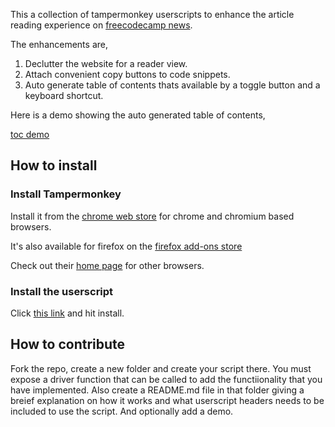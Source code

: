 This a collection of tampermonkey userscripts to enhance the article reading experience on [freecodecamp news](https://www.freecodecamp.org/news/).

The enhancements are,

1. Declutter the website for a reader view.
2. Attach convenient copy buttons to code snippets.
3. Auto generate table of contents thats available by a toggle button and a keyboard shortcut.

Here is a demo showing the auto generated table of contents,

[toc demo](https://github.com/renzhamin/freecodecamp-enhancer/assets/57265942/b78b84c2-fc68-44a1-9c4f-542260464491)



## How to install 

### Install Tampermonkey

Install it from the [chrome web store](https://chrome.google.com/webstore/detail/tampermonkey/dhdgffkkebhmkfjojejmpbldmpobfkfo) for chrome and chromium based browsers.

It's also available for firefox on the [firefox add-ons store](https://addons.mozilla.org/en-US/firefox/addon/tampermonkey/)

Check out their [home page](https://www.tampermonkey.net) for other browsers.


### Install the userscript

Click [this link](https://github.com/renzhamin/freecodecamp-enhancer/raw/testing/main.user.js) and hit install.


## How to contribute

Fork the repo, create a new folder and create your script there. You must expose a driver function that can be called to add the functiionality that you have implemented.
Also create a README.md file in that folder giving a breief explanation on how it works and what userscript headers needs to be included to use the script. And optionally add a demo.

